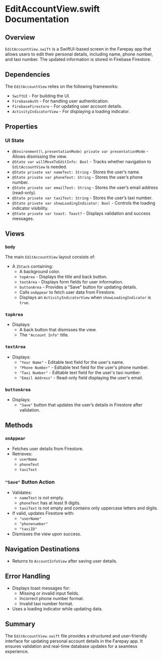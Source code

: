 # EditAccountView.swift Documentation

## Overview
`EditAccountView.swift` is a SwiftUI-based screen in the Farepay app that allows users to edit their personal details, including name, phone number, and taxi number. The updated information is stored in Firebase Firestore.

## Dependencies
The `EditAccountView` relies on the following frameworks:
- `SwiftUI` - For building the UI.
- `FirebaseAuth` - For handling user authentication.
- `FirebaseFirestore` - For updating user account details.
- `ActivityIndicatorView` - For displaying a loading indicator.

## Properties

### UI State
- `@Environment(\.presentationMode) private var presentationMode` - Allows dismissing the view.
- `@State var willMoveToEditInfo: Bool` - Tracks whether navigation to `EditAccountView` is needed.
- `@State private var nameText: String` - Stores the user’s name.
- `@State private var phoneText: String` - Stores the user’s phone number.
- `@State private var emailText: String` - Stores the user’s email address (read-only).
- `@State private var taxiText: String` - Stores the user’s taxi number.
- `@State private var showLoadingIndicator: Bool` - Controls the loading indicator visibility.
- `@State private var toast: Toast?` - Displays validation and success messages.

## Views

### `body`
The main `EditAccountView` layout consists of:
- A `ZStack` containing:
  - A background color.
  - `topArea` - Displays the title and back button.
  - `textArea` - Displays form fields for user information.
  - `buttonArea` - Provides a "Save" button for updating details.
  - Calls `onAppear` to fetch user data from Firestore.
  - Displays an `ActivityIndicatorView` when `showLoadingIndicator` is `true`.

### `topArea`
- Displays:
  - A back button that dismisses the view.
  - The `"Account Info"` title.

### `textArea`
- Displays:
  - `"Your Name"` - Editable text field for the user's name.
  - `"Phone Number"` - Editable text field for the user's phone number.
  - `"Taxi Number"` - Editable text field for the user's taxi number.
  - `"Email Address"` - Read-only field displaying the user's email.

### `buttonArea`
- Displays:
  - `"Save"` button that updates the user’s details in Firestore after validation.

## Methods

### `onAppear`
- Fetches user details from Firestore.
- Retrieves:
  - `userName`
  - `phoneText`
  - `taxiText`

### `"Save"` Button Action
- Validates:
  - `nameText` is not empty.
  - `phoneText` has at least 9 digits.
  - `taxiText` is not empty and contains only uppercase letters and digits.
- If valid, updates Firestore with:
  - `"userName"`
  - `"phonenumber"`
  - `"taxiID"`
- Dismisses the view upon success.

## Navigation Destinations
- Returns to `AccountInfoView` after saving user details.

## Error Handling
- Displays toast messages for:
  - Missing or invalid input fields.
  - Incorrect phone number format.
  - Invalid taxi number format.
- Uses a loading indicator while updating data.

## Summary
The `EditAccountView.swift` file provides a structured and user-friendly interface for updating personal account details in the Farepay app. It ensures validation and real-time database updates for a seamless experience.



